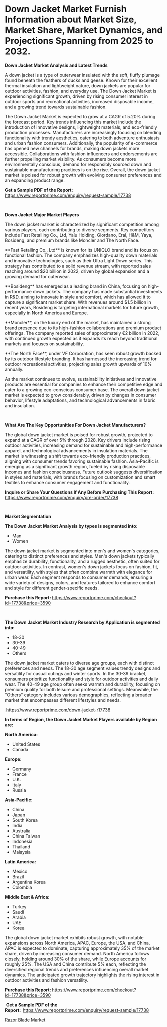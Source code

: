 <p><h1>Down Jacket Market Furnish Information about Market Size, Market Share, Market Dynamics, and Projections Spanning from 2025 to 2032.</h1></p><p><strong>Down Jacket Market Analysis and Latest Trends</strong></p>
<p><p>A down jacket is a type of outerwear insulated with the soft, fluffy plumage found beneath the feathers of ducks and geese. Known for their excellent thermal insulation and lightweight nature, down jackets are popular for outdoor activities, fashion, and everyday use. The Down Jacket Market is experiencing significant growth, driven by rising consumer interest in outdoor sports and recreational activities, increased disposable income, and a growing trend towards sustainable fashion.</p><p>The Down Jacket Market is expected to grow at a CAGR of 5.20% during the forecast period. Key trends influencing this market include the introduction of innovative designs, lightweight materials, and eco-friendly production processes. Manufacturers are increasingly focusing on blending functionality with trendy aesthetics, catering to both adventure enthusiasts and urban fashion consumers. Additionally, the popularity of e-commerce has opened new channels for brands, making down jackets more accessible. Collaborations with fashion influencers and endorsements are further propelling market visibility. As consumers become more environmentally conscious, demand for responsibly sourced down and sustainable manufacturing practices is on the rise. Overall, the down jacket market is poised for robust growth with evolving consumer preferences and an expanding product range.</p></p>
<p><strong>Get a Sample PDF of the Report:&nbsp;</strong> <a href="https://www.reportprime.com/enquiry/request-sample/17738?utm_campaign=3542&utm_medium=2&utm_source=Github&utm_content=ia&utm_term=18032025&utm_id=down-jacket">https://www.reportprime.com/enquiry/request-sample/17738</a></p>
<p>&nbsp;</p>
<p><strong>Down Jacket Major Market Players</strong></p>
<p><p>The down jacket market is characterized by significant competition among various players, each contributing to diverse segments. Key competitors include Fast Retailing Co., Ltd, Yalu Holding, Giordano, Eral, H&M, Yaya, Bosideng, and premium brands like Moncler and The North Face.</p><p>**Fast Retailing Co., Ltd** is known for its UNIQLO brand and its focus on functional fashion. The company emphasizes high-quality down materials and innovative technologies, such as their Ultra Light Down series. This strategy has contributed to a solid revenue stream, with reported sales reaching around $20 billion in 2022, driven by global expansion and a growing demand for outerwear.</p><p>**Bosideng** has emerged as a leading brand in China, focusing on high-performance down jackets. The company has made substantial investments in R&D, aiming to innovate in style and comfort, which has allowed it to capture a significant market share. With revenues around $1.5 billion in recent years, Bosideng is targeting international markets for future growth, especially in North America and Europe.</p><p>**Moncler**, on the luxury end of the market, has maintained a strong brand presence due to its high-fashion collaborations and premium product offerings. The company reported sales of approximately €2 billion in 2022, with continued growth expected as it expands its reach beyond traditional markets and focuses on sustainability.</p><p>**The North Face**, under VF Corporation, has seen robust growth backed by its outdoor lifestyle branding. It has harnessed the increasing trend for outdoor recreational activities, projecting sales growth upwards of 10% annually.</p><p>As the market continues to evolve, sustainability initiatives and innovative products are essential for companies to enhance their competitive edge and cater to a growing eco-conscious consumer base. The overall down jacket market is expected to grow considerably, driven by changes in consumer behavior, lifestyle adaptations, and technological advancements in fabric and insulation.</p></p>
<p>&nbsp;</p>
<p><strong>What Are The Key Opportunities For Down Jacket Manufacturers?</strong></p>
<p><p>The global down jacket market is poised for robust growth, projected to expand at a CAGR of over 5% through 2028. Key drivers include rising outdoor activities, increasing demand for sustainable and high-performance apparel, and technological advancements in insulation materials. The market is witnessing a shift towards eco-friendly production practices, aligning with consumer trends favoring sustainable fashion. Asia-Pacific is emerging as a significant growth region, fueled by rising disposable incomes and fashion consciousness. Future outlook suggests diversification in styles and materials, with brands focusing on customization and smart textiles to enhance consumer engagement and functionality.</p></p>
<p><strong>Inquire or Share Your Questions If Any Before Purchasing This Report:</strong> <a href="https://www.reportprime.com/enquiry/pre-order/17738?utm_campaign=3542&utm_medium=2&utm_source=Github&utm_content=ia&utm_term=18032025&utm_id=down-jacket">https://www.reportprime.com/enquiry/pre-order/17738</a></p>
<p>&nbsp;</p>
<p><strong>Market Segmentation</strong></p>
<p><strong>The Down Jacket Market Analysis by types is segmented into:</strong></p>
<p><ul><li>Man</li><li>Women</li></ul></p>
<p><p>The down jacket market is segmented into men's and women's categories, catering to distinct preferences and styles. Men's down jackets typically emphasize durability, functionality, and a rugged aesthetic, often suited for outdoor activities. In contrast, women's down jackets focus on fashion, fit, and versatility, with styles that often combine warmth with elegance for urban wear. Each segment responds to consumer demands, ensuring a wide variety of designs, colors, and features tailored to enhance comfort and style for different gender-specific needs.</p></p>
<p><strong>Purchase this Report:&nbsp;</strong><a href="https://www.reportprime.com/checkout?id=17738&price=3590&utm_campaign=3542&utm_medium=2&utm_source=Github&utm_content=ia&utm_term=18032025&utm_id=down-jacket">https://www.reportprime.com/checkout?id=17738&price=3590</a></p>
<p>&nbsp;</p>
<p><strong>The Down Jacket Market Industry Research by Application is segmented into:</strong></p>
<p><ul><li>18-30</li><li>30-39</li><li>40-49</li><li>Others</li></ul></p>
<p><p>The down jacket market caters to diverse age groups, each with distinct preferences and needs. The 18-30 age segment values trendy designs and versatility for casual outings and winter sports. In the 30-39 bracket, consumers prioritize functionality and style for outdoor activities and daily wear. The 40-49 age group often seeks warmth and durability, focusing on premium quality for both leisure and professional settings. Meanwhile, the "Others" category includes various demographics, reflecting a broader market that encompasses different lifestyles and needs.</p></p>
<p><a href="https://www.reportprime.com/down-jacket-r17738?utm_campaign=3542&utm_medium=2&utm_source=Github&utm_content=ia&utm_term=18032025&utm_id=down-jacket">&nbsp;https://www.reportprime.com/down-jacket-r17738</a></p>
<p><strong>In terms of Region, the Down Jacket Market Players available by Region are:</strong></p>
<p>
    <p> <strong> North America: </strong>
        <ul>
            <li>United States</li>
            <li>Canada</li>
        </ul>
        </p> 
    <p> <strong> Europe: </strong>
        <ul>
            <li>Germany</li>
            <li>France</li>
            <li>U.K.</li>
            <li>Italy</li>
            <li>Russia</li>
        </ul>
        </p> 
    <p> <strong> Asia-Pacific: </strong>
        <ul>
            <li>China</li>
            <li>Japan</li>
            <li>South Korea</li>
            <li>India</li>
            <li>Australia</li>
            <li>China Taiwan</li>
            <li>Indonesia</li>
            <li>Thailand</li>
            <li>Malaysia</li>
        </ul>
        </p> 
    <p> <strong> Latin America: </strong>
        <ul>
            <li>Mexico</li>
            <li>Brazil</li>
            <li>Argentina Korea</li>
            <li>Colombia</li>
        </ul>
        </p> 
    <p> <strong> Middle East & Africa: </strong>
        <ul>
            <li>Turkey</li>
            <li>Saudi</li>
            <li>Arabia</li>
            <li>UAE</li>
            <li>Korea</li>
        </ul>
    </p>
    </p>
<p><p>The global down jacket market exhibits robust growth, with notable expansions across North America, APAC, Europe, the USA, and China. APAC is expected to dominate, capturing approximately 35% of the market share, driven by increasing consumer demand. North America follows closely, holding around 30% of the share, while Europe accounts for roughly 25%. The USA and China contribute 5% each, reflecting the diversified regional trends and preferences influencing overall market dynamics. The anticipated growth trajectory highlights the rising interest in outdoor activities and fashion versatility.</p></p>
<p><strong>Purchase this Report: </strong><a href="https://www.reportprime.com/checkout?id=17738&price=3590&utm_campaign=3542&utm_medium=2&utm_source=Github&utm_content=ia&utm_term=18032025&utm_id=down-jacket">https://www.reportprime.com/checkout?id=17738&price=3590</a></p>
<p>&nbsp;<strong>Get a Sample PDF of the Report:&nbsp;&nbsp;</strong><a href="https://www.reportprime.com/enquiry/request-sample/17738?utm_campaign=3542&utm_medium=2&utm_source=Github&utm_content=ia&utm_term=18032025&utm_id=down-jacket">https://www.reportprime.com/enquiry/request-sample/17738</a></p>
<p><strong></strong></p>
<p><p><a href="https://github.com/forgazerbyjt/Market-Research-Report-List-1/blob/main/razor-blade-market.md?utm_campaign=3542&utm_medium=2&utm_source=Github&utm_content=ia&utm_term=18032025&utm_id=down-jacket">Razor Blade Market</a></p></p>